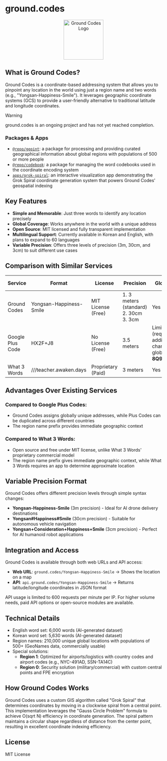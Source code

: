 # ground.codes

<p align="center">
  <img src="https://i.imgur.com/eQ9JpzY.png" width="128" alt="Ground Codes Logo">
</p>

## What is Ground Codes?

Ground Codes is a coordinate-based addressing system that allows you to pinpoint any location in the world using just a region name and two words (e.g., "Yongsan-Happiness-Smile"). It leverages geographic coordinate systems (GCS) to provide a user-friendly alternative to traditional latitude and longitude coordinates.

> [!WARNING]
> ground.codes is an ongoing project and has not yet reached completion.

### Packages & Apps

- [`@repo/geoint`](./packages/geoint/README.md): a package for processing and providing curated geographical information about global regions with populations of 500 or more people
- [`@repo/codebook`](./packages/codebook/README.md): a package for managing the word codebooks used in the coordinate encoding system
- [`apps/grok-spiral`](./apps/grok-spiral/README.md): an interactive visualization app demonstrating the Grok Spiral coordinate generation system that powers Ground Codes' geospatial indexing

## Key Features

- **Simple and Memorable**: Just three words to identify any location precisely
- **Global Coverage**: Works anywhere in the world with a unique address
- **Open Source**: MIT licensed and fully transparent implementation
- **Multilingual Support**: Currently available in Korean and English, with plans to expand to 60 languages
- **Variable Precision**: Offers three levels of precision (3m, 30cm, and 3cm) to suit different use cases

## Comparison with Similar Services

| Service          | Format                  | License            | Precision                                   | Global Usage                                                                     | Multilingual Support                        |
| ---------------- | ----------------------- | ------------------ | ------------------------------------------- | -------------------------------------------------------------------------------- | ------------------------------------------- |
| Ground Codes     | Yongsan-Happiness-Smile | MIT License (Free) | 1. 3 meters (standard)<br>2. 30cm<br>3. 3cm | Yes                                                                              | Korean, English (expanding to 60 languages) |
| Google Plus Code | HX2F+J8                 | No License (Free)  | 3.5 meters                                  | Limited (requires 4 additional characters for global use, e.g., **8Q94HX2F+J8**) | English only                                |
| What 3 Words     | ///teacher.awaken.days  | Proprietary (Paid) | 3 meters                                    | Yes                                                                              | 60 languages                                |

## Advantages Over Existing Services

### Compared to Google Plus Codes:

- Ground Codes assigns globally unique addresses, while Plus Codes can be duplicated across different countries
- The region name prefix provides immediate geographic context

### Compared to What 3 Words:

- Open source and free under MIT license, unlike What 3 Words' proprietary commercial model
- The region name prefix gives immediate geographic context, while What 3 Words requires an app to determine approximate location

## Variable Precision Format

Ground Codes offers different precision levels through simple syntax changes:

- **Yongsan-Happiness-Smile** (3m precision) - Ideal for AI drone delivery destinations
- **Yongsan#Happiness#Smile** (30cm precision) - Suitable for autonomous vehicle navigation
- **Yongsan+Consideration+Happiness+Smile** (3cm precision) - Perfect for AI humanoid robot applications

## Integration and Access

Ground Codes is available through both web URLs and API access:

- **Web URL**: `ground.codes/Yongsan-Happiness-Smile` → Shows the location on a map
- **API**: `api.ground.codes/Yongsan-Happiness-Smile` → Returns latitude/longitude coordinates in JSON format

API usage is limited to 600 requests per minute per IP. For higher volume needs, paid API options or open-source modules are available.

## Technical Details

- English word set: 6,000 words (AI-generated dataset)
- Korean word set: 5,630 words (AI-generated dataset)
- Region names: 210,000 unique global locations with populations of 500+ (GeoNames data, commercially usable)
- Special solutions:
  - **Region 1**: Optimized for airports/logistics with country codes and airport codes (e.g., NYC-491AD, SSN-TA14C)
  - **Region 0**: Security solution (military/commercial) with custom central points and FPE encryption

## How Ground Codes Works

Ground Codes uses a custom GIS algorithm called "Grok Spiral" that determines coordinates by moving in a clockwise spiral from a central point. This implementation leverages the "Gauss Circle Problem" formula to achieve O(sqrt N) efficiency in coordinate generation. The spiral pattern maintains a circular shape regardless of distance from the center point, resulting in excellent coordinate indexing efficiency.

## License

MIT License
